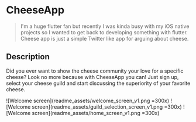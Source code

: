 # CheeseApp

> I'm a huge flutter fan but recently I was kinda busy  with my iOS native projects so I wanted to get back to developing something with flutter. Cheese app is just a simple Twitter like app for arguing about cheese. 

## Description
Did you ever want to show the cheese community your love for a specific cheese? Look no more because with CheeseApp you can! Just sign up, select your cheese guild and start discussing the superiority of your favorite cheese.

![Welcome screen](readme_assets/welcome_screen_v1.png =300x)
![Welcome screen](readme_assets/guild_selection_screen_v1.png =300x)
![Welcome screen](readme_assets/home_screen_v1.png =300x)
